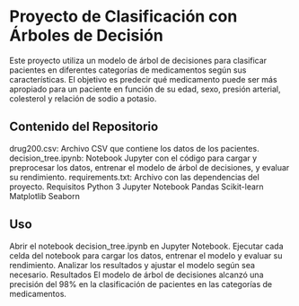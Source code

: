 # Proyecto de Clasificación con Árboles de Decisión

Este proyecto utiliza un modelo de árbol de decisiones para clasificar pacientes en diferentes categorías de medicamentos según sus características. El objetivo es predecir qué medicamento puede ser más apropiado para un paciente en función de su edad, sexo, presión arterial, colesterol y relación de sodio a potasio.

## Contenido del Repositorio

drug200.csv: Archivo CSV que contiene los datos de los pacientes.
decision_tree.ipynb: Notebook Jupyter con el código para cargar y preprocesar los datos, entrenar el modelo de árbol de decisiones, y evaluar su rendimiento.
requirements.txt: Archivo con las dependencias del proyecto.
Requisitos
Python 3
Jupyter Notebook
Pandas
Scikit-learn
Matplotlib
Seaborn

## Uso
Abrir el notebook decision_tree.ipynb en Jupyter Notebook.
Ejecutar cada celda del notebook para cargar los datos, entrenar el modelo y evaluar su rendimiento.
Analizar los resultados y ajustar el modelo según sea necesario.
Resultados
El modelo de árbol de decisiones alcanzó una precisión del 98% en la clasificación de pacientes en las categorías de medicamentos.

